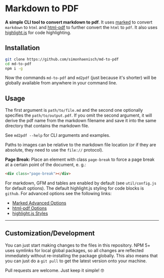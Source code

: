 # Markdown to PDF

**A simple CLI tool to convert markdown to pdf**. It uses [marked](https://www.npmjs.com/package/marked) to convert `markdown` to `html` and [html-pdf](https://www.npmjs.com/package/html-pdf) to further convert the `html` to `pdf`. It also uses [highlight.js](https://highlightjs.org) for code highlighting.

## Installation

```sh
git clone https://github.com/simonhaenisch/md-to-pdf
cd md-to-pdf
npm i -g
```

Now the commands `md-to-pdf` and `md2pdf` (just because it's shorter) will be globally available from anywhere in your command line.

## Usage

The first argument is `path/to/file.md` and the second one optionally specifies the `path/to/output.pdf`. If you omit the second argument, it will derive the pdf name from the markdown filename and save it into the same directory that contains the markdown file.

See `md2pdf --help` for CLI arguments and examples.

Paths to images can be relative to the markdown file location (or if they are absolute, they need to use the `file://` protocol).

**Page Break:** Place an element with class `page-break` to force a page break at a certain point of the document, e. g.:

```html
<div class="page-break"></div>
```

For markdown, GFM and tables are enabled by default (see `util/config.js` for default options). The default highlight.js styling for code blocks is `github`. For advanced options see the following links:

* [Marked Advanced Options](https://marked.js.org/#/USING_ADVANCED.md)
* [html-pdf Options](https://github.com/marcbachmann/node-html-pdf#options)
* [highlight.js Styles](https://github.com/isagalaev/highlight.js/tree/master/src/styles)

---

## Customization/Development

You can just start making changes to the files in this repository. NPM 5+ uses symlinks for local global packages, so all changes are reflected immediately without re-installing the package globally. This also means that you can just do a `git pull` to get the latest version onto your machine.

Pull requests are welcome. Just keep it simple! 🤓
